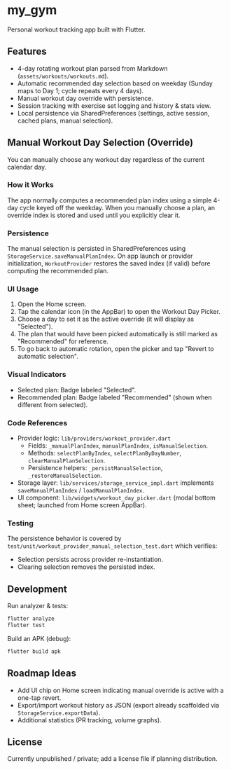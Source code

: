 # my_gym

Personal workout tracking app built with Flutter.

## Features

* 4-day rotating workout plan parsed from Markdown (`assets/workouts/workouts.md`).
* Automatic recommended day selection based on weekday (Sunday maps to Day 1; cycle repeats every 4 days).
* Manual workout day override with persistence.
* Session tracking with exercise set logging and history & stats view.
* Local persistence via SharedPreferences (settings, active session, cached plans, manual selection).

## Manual Workout Day Selection (Override)

You can manually choose any workout day regardless of the current calendar day.

### How it Works

The app normally computes a recommended plan index using a simple 4-day cycle keyed off the weekday.
When you manually choose a plan, an override index is stored and used until you explicitly clear it.

### Persistence

The manual selection is persisted in SharedPreferences using `StorageService.saveManualPlanIndex`.
On app launch or provider initialization, `WorkoutProvider` restores the saved index (if valid) before computing the recommended plan.

### UI Usage

1. Open the Home screen.
2. Tap the calendar icon (in the AppBar) to open the Workout Day Picker.
3. Choose a day to set it as the active override (it will display as "Selected").
4. The plan that would have been picked automatically is still marked as "Recommended" for reference.
5. To go back to automatic rotation, open the picker and tap "Revert to automatic selection".

### Visual Indicators

* Selected plan: Badge labeled "Selected".
* Recommended plan: Badge labeled "Recommended" (shown when different from selected).

### Code References

* Provider logic: `lib/providers/workout_provider.dart`
	* Fields: `_manualPlanIndex`, `manualPlanIndex`, `isManualSelection`.
	* Methods: `selectPlanByIndex`, `selectPlanByDayNumber`, `clearManualPlanSelection`.
	* Persistence helpers: `_persistManualSelection`, `_restoreManualSelection`.
* Storage layer: `lib/services/storage_service_impl.dart` implements `saveManualPlanIndex` / `loadManualPlanIndex`.
* UI component: `lib/widgets/workout_day_picker.dart` (modal bottom sheet; launched from Home screen AppBar).

### Testing

The persistence behavior is covered by `test/unit/workout_provider_manual_selection_test.dart` which verifies:
* Selection persists across provider re-instantiation.
* Clearing selection removes the persisted index.

## Development

Run analyzer & tests:
```bash
flutter analyze
flutter test
```

Build an APK (debug):
```bash
flutter build apk
```

## Roadmap Ideas

* Add UI chip on Home screen indicating manual override is active with a one-tap revert.
* Export/import workout history as JSON (export already scaffolded via `StorageService.exportData`).
* Additional statistics (PR tracking, volume graphs).

## License

Currently unpublished / private; add a license file if planning distribution.
